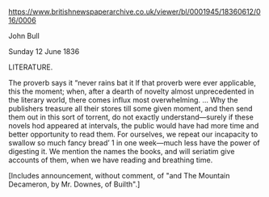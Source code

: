 https://www.britishnewspaperarchive.co.uk/viewer/bl/0001945/18360612/016/0006

John Bull

Sunday 12 June 1836

LITERATURE.

The proverb says it “never rains bat it lf that proverb were ever applicable, this the moment; when, after a dearth of novelty almost unprecedented in the literary world, there comes influx most overwhelming.   ... Why the publishers treasure all their stores till some given moment, and then send them out in this sort of torrent, do not exactly understand—surely if these novels hod appeared at intervals, the public would have had more time and better opportunity to read them. For ourselves, we repeat our incapacity to swallow so much fancy bread’ 1 in one week—much less have the power of digesting it. We mention the names the books, and will seriatim give accounts of them, when we have reading and breathing time.

[Includes announcement, without comment, of "and The Mountain Decameron, by Mr. Downes, of Builth".]


